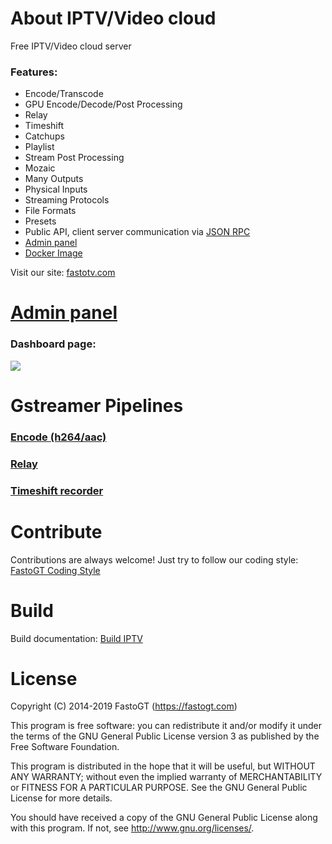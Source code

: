 About IPTV/Video cloud
===============
Free IPTV/Video cloud server
### Features:
* Encode/Transcode
* GPU Encode/Decode/Post Processing
* Relay
* Timeshift
* Catchups
* Playlist
* Stream Post Processing
* Mozaic
* Many Outputs
* Physical Inputs
* Streaming Protocols
* File Formats
* Presets
* Public API, client server communication via [JSON RPC](https://www.jsonrpc.org/specification)
* [Admin panel](https://github.com/fastogt/iptv_admin)
* [Docker Image](https://hub.docker.com/r/fastogt/iptv)

Visit our site: [fastotv.com](https://fastotv.com)

[Admin panel](https://github.com/fastogt/iptv_admin)
==========
### Dashboard page:
![](https://fastotv.com/images/iptv_admin/dashboard.png)

Gstreamer Pipelines
==========
### [Encode (h264/aac)](https://fastotv.com/pipelines/encode.html)
### [Relay](https://fastotv.com/pipelines/relay.html)
### [Timeshift recorder](https://fastotv.com/pipelines/timeshift_rec.html)

Contribute
==========
Contributions are always welcome! Just try to follow our coding style: [FastoGT Coding Style](https://github.com/fastogt/fastonosql/wiki/Coding-Style)

Build
========
Build documentation: [Build IPTV](https://github.com/fastogt/iptv/wiki/Build)

License
=======

Copyright (C) 2014-2019 FastoGT (https://fastogt.com)

This program is free software: you can redistribute it and/or modify
it under the terms of the GNU General Public License version 3 as 
published by the Free Software Foundation.

This program is distributed in the hope that it will be useful,
but WITHOUT ANY WARRANTY; without even the implied warranty of
MERCHANTABILITY or FITNESS FOR A PARTICULAR PURPOSE.  See the
GNU General Public License for more details.

You should have received a copy of the GNU General Public License
along with this program. If not, see <http://www.gnu.org/licenses/>.
